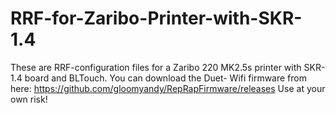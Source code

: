 # RRF-for-Zaribo-Printer-with-SKR-1.4
These are RRF-configuration files for a Zaribo 220  MK2.5s printer with SKR- 1.4 board and BLTouch. You can download the Duet- Wifi firmware from here: https://github.com/gloomyandy/RepRapFirmware/releases Use at your own risk! 

